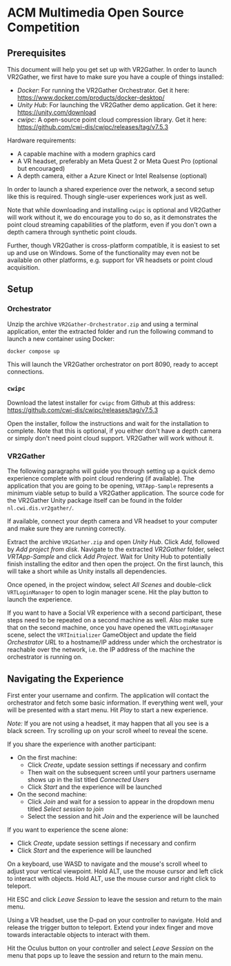 # ACM Multimedia Open Source Competition

## Prerequisites

This document will help you get set up with VR2Gather. In order to launch
VR2Gather, we first have to make sure you have a couple of things installed:

- *Docker*: For running the VR2Gather Orchestrator.
  Get it here: https://www.docker.com/products/docker-desktop/
- *Unity Hub*: For launching the VR2Gather demo application.
  Get it here: https://unity.com/download
- *cwipc*: A open-source point cloud compression library.
  Get it here: https://github.com/cwi-dis/cwipc/releases/tag/v7.5.3

Hardware requirements:

- A capable machine with a modern graphics card
- A VR headset, preferably an Meta Quest 2 or Meta Quest Pro (optional but
  encouraged)
- A depth camera, either a Azure Kinect or Intel Realsense (optional)

In order to launch a shared experience over the network, a second setup like
this is required. Though single-user experiences work just as well.

Note that while downloading and installing `cwipc` is optional and VR2Gather
will work without it, we do encourage you to do so, as it demonstrates the
point cloud streaming capabilities of the platform, even if you don't own a
depth camera through synthetic point clouds.

Further, though VR2Gather is cross-platform compatible, it is easiest to set up
and use on Windows. Some of the functionality may even not be available on
other platforms, e.g. support for VR headsets or point cloud acquisition.

## Setup

### Orchestrator

Unzip the archive `VR2Gather-Orchestrator.zip` and using a terminal
application, enter the extracted folder and run the following command to launch
a new container using Docker:

    docker compose up

This will launch the VR2Gather orchestrator on port 8090, ready to accept
connections.

### `cwipc`

Download the latest installer for `cwipc` from Github at this address:
https://github.com/cwi-dis/cwipc/releases/tag/v7.5.3

Open the installer, follow the instructions and wait for the installation to
complete. Note that this is optional, if you either don't have a depth camera
or simply don't need point cloud support. VR2Gather will work without it.

### VR2Gather

The following paragraphs will guide you through setting up a quick demo
experience complete with point cloud rendering (if available). The application
that you are going to be opening, `VRTApp-Sample` represents a minimum viable
setup to build a VR2Gather application. The source code for the VR2Gather
Unity package itself can be found in the folder `nl.cwi.dis.vr2gather/`.

If available, connect your depth camera and VR headset to your computer and
make sure they are running correctly.

Extract the archive `VR2Gather.zip` and open *Unity Hub*. Click *Add*, followed
by *Add project from disk*. Navigate to the extracted *VR2Gather* folder,
select *VRTApp-Sample* and click *Add Project*. Wait for Unity Hub to
potentially finish installing the editor and then open the project. On the
first launch, this will take a short while as Unity installs all dependencies.

Once opened, in the project window, select *All Scenes* and double-click
`VRTLoginManager` to open to login manager scene. Hit the play button to launch
the experience.

If you want to have a Social VR experience with a second participant, these
steps need to be repeated on a second machine as well. Also make sure that on
the second machine, once you have opened the `VRTLoginManager` scene, select
the `VRTInitializer` GameObject and update the field *Orchestrator URL* to a
hostname/IP address under which the orchestrator is reachable over the network,
i.e. the IP address of the machine the orchestrator is running on.

## Navigating the Experience

First enter your username and confirm. The application will contact the
orchestrator and fetch some basic information. If everything went well, your
will be presented with a start menu. Hit *Play* to start a new experience.

*Note:* If you are not using a headset, it may happen that all you see is a
black screen. Try scrolling up on your scroll wheel to reveal the scene.

If you share the experience with another participant:

- On the first machine:
  - Click *Create*, update session settings if necessary and confirm
  - Then wait on the subsequent screen until your partners username shows up
    in the list titled *Connected Users*
  - Click *Start* and the experience will be launched
- On the second machine:
  - Click *Join* and wait for a session to appear in the dropdown menu titled
    *Select session to join*
  - Select the session and hit *Join* and the experience will be launched

If you want to experience the scene alone:

- Click *Create*, update session settings if necessary and confirm
- Click *Start* and the experience will be launched

On a keyboard, use WASD to navigate and the mouse's scroll wheel to adjust your
vertical viewpoint. Hold ALT, use the mouse cursor and left click to interact
with objects. Hold ALT, use the mouse cursor and right click to teleport.

Hit ESC and click *Leave Session* to leave the session and return to the main
menu.

Using a VR headset, use the D-pad on your controller to navigate. Hold and
release the trigger button to teleport. Extend your index finger and move
towards interactable objects to interact with them.

Hit the Oculus button on your controller and select *Leave Session* on the menu
that pops up to leave the session and return to the main menu.
